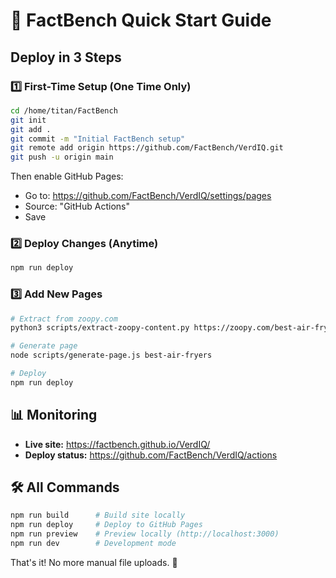 # 🚀 FactBench Quick Start Guide

## Deploy in 3 Steps

### 1️⃣ First-Time Setup (One Time Only)
```bash
cd /home/titan/FactBench
git init
git add .
git commit -m "Initial FactBench setup"
git remote add origin https://github.com/FactBench/VerdIQ.git
git push -u origin main
```

Then enable GitHub Pages:
- Go to: https://github.com/FactBench/VerdIQ/settings/pages
- Source: "GitHub Actions"
- Save

### 2️⃣ Deploy Changes (Anytime)
```bash
npm run deploy
```

### 3️⃣ Add New Pages
```bash
# Extract from zoopy.com
python3 scripts/extract-zoopy-content.py https://zoopy.com/best-air-fryers best-air-fryers

# Generate page
node scripts/generate-page.js best-air-fryers

# Deploy
npm run deploy
```

## 📊 Monitoring
- **Live site:** https://factbench.github.io/VerdIQ/
- **Deploy status:** https://github.com/FactBench/VerdIQ/actions

## 🛠️ All Commands
```bash
npm run build      # Build site locally
npm run deploy     # Deploy to GitHub Pages
npm run preview    # Preview locally (http://localhost:3000)
npm run dev        # Development mode
```

That's it! No more manual file uploads. 🎉